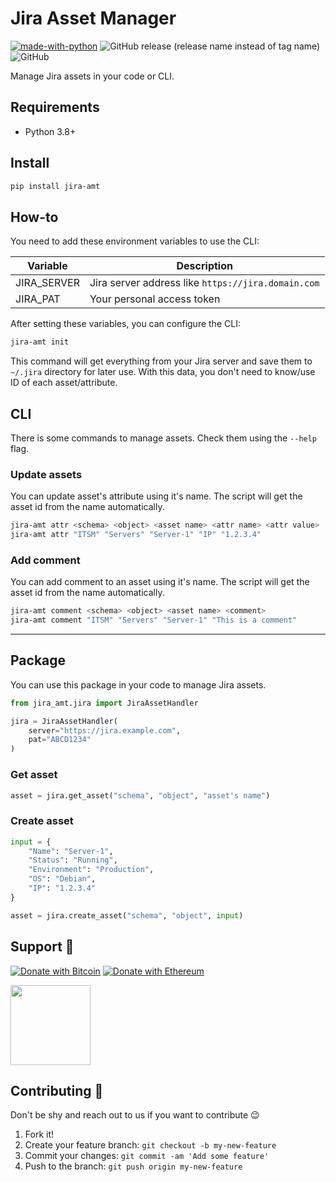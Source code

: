 # Jira Asset Manager

[![made-with-python](https://img.shields.io/badge/Made%20with-Python-1f425f.svg)](https://www.python.org/) ![GitHub release (release name instead of tag name)](https://img.shields.io/github/v/release/hatamiarash7/jira-asset-manager?sort=date) ![GitHub](https://img.shields.io/github/license/hatamiarash7/jira-asset-manager)

Manage Jira assets in your code or CLI.

## Requirements

- Python 3.8+

## Install

```bash
pip install jira-amt
```

## How-to

You need to add these environment variables to use the CLI:

| Variable    | Description                                        |
| ----------- | -------------------------------------------------- |
| JIRA_SERVER | Jira server address like `https://jira.domain.com` |
| JIRA_PAT    | Your personal access token                         |

After setting these variables, you can configure the CLI:

```bash
jira-amt init
```

This command will get everything from your Jira server and save them to `~/.jira` directory for later use. With this data, you don't need to know/use ID of each asset/attribute.

## CLI

There is some commands to manage assets. Check them using the `--help` flag.

### Update assets

You can update asset's attribute using it's name. The script will get the asset id from the name automatically.

```bash
jira-amt attr <schema> <object> <asset name> <attr name> <attr value>
jira-amt attr "ITSM" "Servers" "Server-1" "IP" "1.2.3.4"
```

### Add comment

You can add comment to an asset using it's name. The script will get the asset id from the name automatically.

```bash
jira-amt comment <schema> <object> <asset name> <comment>
jira-amt comment "ITSM" "Servers" "Server-1" "This is a comment"
```

---

## Package

You can use this package in your code to manage Jira assets.

```python
from jira_amt.jira import JiraAssetHandler

jira = JiraAssetHandler(
    server="https://jira.example.com",
    pat="ABCD1234"
)
```

### Get asset

```python
asset = jira.get_asset("schema", "object", "asset's name")
```

### Create asset

```python
input = {
    "Name": "Server-1",
    "Status": "Running",
    "Environment": "Production",
    "OS": "Debian",
    "IP": "1.2.3.4"
}

asset = jira.create_asset("schema", "object", input)
```

## Support 💛

[![Donate with Bitcoin](https://img.shields.io/badge/Bitcoin-bc1qmmh6vt366yzjt3grjxjjqynrrxs3frun8gnxrz-orange)](https://donatebadges.ir/donate/Bitcoin/bc1qmmh6vt366yzjt3grjxjjqynrrxs3frun8gnxrz) [![Donate with Ethereum](https://img.shields.io/badge/Ethereum-0x0831bD72Ea8904B38Be9D6185Da2f930d6078094-blueviolet)](https://donatebadges.ir/donate/Ethereum/0x0831bD72Ea8904B38Be9D6185Da2f930d6078094)

<div><a href="https://payping.ir/@hatamiarash7"><img src="https://cdn.payping.ir/statics/Payping-logo/Trust/blue.svg" height="128" width="128"></a></div>

## Contributing 🤝

Don't be shy and reach out to us if you want to contribute 😉

1. Fork it!
2. Create your feature branch: `git checkout -b my-new-feature`
3. Commit your changes: `git commit -am 'Add some feature'`
4. Push to the branch: `git push origin my-new-feature`
